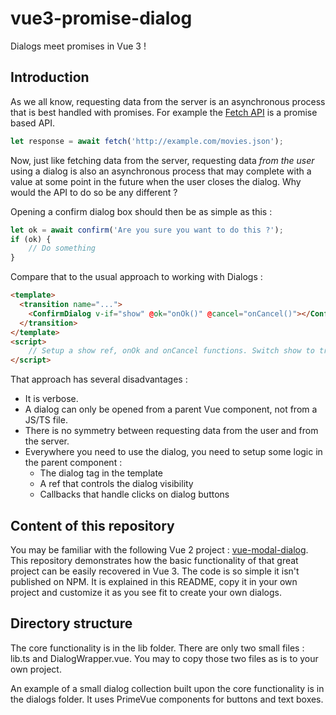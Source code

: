 # vue3-promise-dialog
Dialogs meet promises in Vue 3 !

## Introduction

As we all know, requesting data from the server is an asynchronous process that is best handled with promises. For example the [Fetch API](https://developer.mozilla.org/en-US/docs/Web/API/Fetch_API) is a promise based API. 

```javascript
let response = await fetch('http://example.com/movies.json');
```

Now, just like fetching data from the server, requesting data _from the user_ using a dialog is also an asynchronous process that may complete with a value at some point in the future when the user closes the dialog. Why would the API to do so be any different ?

Opening a confirm dialog box should then be as simple as this : 

```javascript
let ok = await confirm('Are you sure you want to do this ?');
if (ok) {
    // Do something
}
```

Compare that to the usual approach to working with Dialogs :

```html
<template>
  <transition name="...">
    <ConfirmDialog v-if="show" @ok="onOk()" @cancel="onCancel()"></ConfirmDialog>
  </transition>
</template>
<script>
    // Setup a show ref, onOk and onCancel functions. Switch show to true to open the dialog.
</script>
```

That approach has several disadvantages :
* It is verbose. 
* A dialog can only be opened from a parent Vue component, not from a JS/TS file.
* There is no symmetry between requesting data from the user and from the server.
* Everywhere you need to use the dialog, you need to setup some logic in the parent component :
  * The dialog tag in the template
  * A ref that controls the dialog visibility
  * Callbacks that handle clicks on dialog buttons

## Content of this repository

You may be familiar with the following Vue 2 project : [vue-modal-dialog](https://github.com/hjkcai/vue-modal-dialogs). This repository demonstrates how the basic functionality of that great project can be easily recovered in Vue 3. The code is so simple it isn't published on NPM. It is explained in this README, copy it in your own project and customize it as you see fit to create your own dialogs.

## Directory structure

The core functionality is in the lib folder. There are only two small files : lib.ts and DialogWrapper.vue. You may to copy those two files as is to your own project.

An example of a small dialog collection built upon the core functionality is in the dialogs folder. It uses PrimeVue components for buttons and text boxes.

